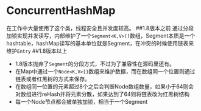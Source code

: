 # ConcurrentHashMap
在工作中大量使用了这个类，线程安全且并发度较高。
##1.8版本之前
通过分段加锁实现并发读写，内部维护了一个`Segment<K,V>[]`数组，Segment本质是一个hashtable，hashMap读写的基本单位就是Segment，在冲突的时候使用链表来维护`Entry`
##1.8版本以上
- 1.8版本抛弃了`Segment`的分段方式，不过为了兼容性在源码里还有。 
- 在Map中通过一个`Node<K,V>[]`数组来维护数据，而在数组同一个位置则通过链表或者红黑树的方式来保存。
- 在数组同一位置的元素超过8个之后会判断Node数组数量，如果小于64则会对数组进行reHash并将元素分散，如果达到了64则将链表改为红黑树结构
- 每一个Node节点都会被单独加锁，相当于一个Segment
